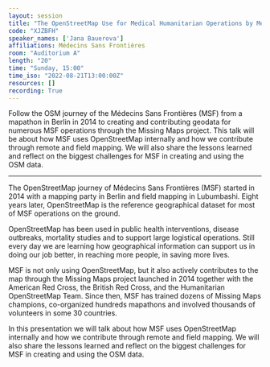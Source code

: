```yaml
---
layout: session
title: "The OpenStreetMap Use for Medical Humanitarian Operations by Médecins Sans Frontières"
code: "XJZBFH"
speaker_names: ['Jana Bauerova']
affiliations: Médecins Sans Frontières
room: "Auditorium A"
length: "20"
time: "Sunday, 15:00"
time_iso: "2022-08-21T13:00:00Z"
resources: []
recording: True
---
```


Follow the OSM journey of the Médecins Sans Frontières (MSF) from a mapathon in Berlin in 2014 to creating and contributing geodata for numerous MSF operations through the Missing Maps project. This talk will be about how MSF uses OpenStreetMap internally and how we contribute through remote and field mapping. We will also share the lessons learned and reflect on the biggest challenges for MSF in creating and using the OSM data.

<hr>

The OpenStreetMap journey of Médecins Sans Frontières (MSF) started in 2014 with a mapping party in Berlin and field mapping in Lubumbashi. Eight years later, OpenStreetMap is the reference geographical dataset for most of MSF operations on the ground.

OpenStreetMap has been used in public health interventions, disease outbreaks, mortality studies and to support large logistical operations. Still every day we are learning how geographical information can support us in doing our job better, in reaching more people, in saving more lives. 

MSF is not only using OpenStreetMap, but it also actively contributes to the map through the Missing Maps project launched in 2014 together with the American Red Cross, the British Red Cross, and the Humanitarian OpenStreetMap Team. Since then, MSF has trained dozens of Missing Maps champions, co-organized hundreds mapathons and involved thousands of volunteers in some 30 countries.

In this presentation we will talk about how MSF uses OpenStreetMap internally and how we contribute through remote and field mapping. We will also share the lessons learned and reflect on the biggest challenges for MSF in creating and using the OSM data.

